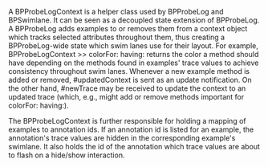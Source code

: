 A BPProbeLogContext is a helper class used by BPProbeLog and BPSwimlane. It can be seen as a decoupled state extension of BPProbeLog. 
A BPProbeLog adds examples to or removes them from a context object which tracks selected attributes throughout them, thus creating a BPProbeLog-wide state which swim lanes use for their layout. For example, BPProbeLogContext >> colorFor: having: returns the color a method should have depending on the methods found in examples' trace values to achieve consistency throughout swim lanes. 
Whenever a new example method is added or removed, #updatedContext is sent as an update notification. On the other hand, #newTrace may be received to update the context to an updated trace (which, e.g., might add or remove methods important for colorFor: having:).

The BPProbeLogContext is further responsible for holding a mapping of examples to annotation ids. If an annotation id is listed for an example, the annotation's trace values are hidden in the corresponding example's swimlane. It also holds the id of the annotation which trace values are about to flash on a hide/show interaction.